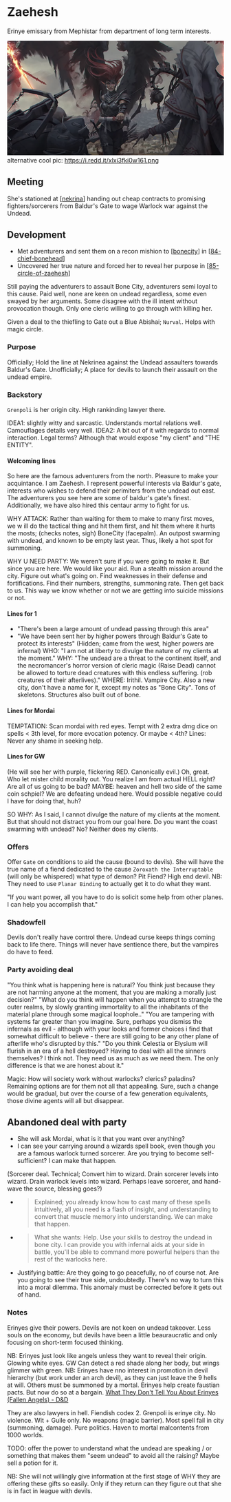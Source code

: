 # Zaehesh
Erinye emissary from Mephistar from department of long term interests.

![](zaehesh.png)
alternative cool pic: https://i.redd.it/xlxi3fki0w161.png

## Meeting
She's stationed at [[nekrina]] handing out cheap contracts to promising fighters/sorcerers from Baldur's Gate to wage Warlock war against the Undead.

## Development
- Met adventurers and sent them on a recon mishion to [[bonecity]] in [[84-chief-bonehead]]
- Uncovered her true nature and forced her to reveal her purpose in [[85-circle-of-zaehesh]]

Still paying the adventurers to assault Bone City, adventurers semi loyal to this cause. Paid well, none are keen on undead regardless, some even swayed by her arguments. Some disagree with the ill intent without provocation though. Only one cleric willing to go through with killing her.

Given a deal to the thiefling to Gate out a Blue Abishai; `Nurval`. Helps with magic circle.

### Purpose
Officially; Hold the line at Nekrinea against the Undead assaulters towards Baldur's Gate.
Unofficially; A place for devils to launch their assault on the undead empire.

### Backstory
`Grenpoli` is her origin city. High rankinding lawyer there.

IDEA1: slightly witty and sarcastic. Understands mortal relations well. Camouflages details very well.
IDEA2: A bit out of it with regards to normal interaction. Legal terms? Although that would expose "my client" and "THE ENTITY".

#### Welcoming lines
So here are the famous adventurers from the north. Pleasure to make your acquintance. I am Zaehesh. I represent powerful interests via Baldur's gate, interests who wishes to defend their perimiters from the undead out east. The adventurers you see here are some of baldur's gate's finest. Additionally, we have also hired this centaur army to fight for us.

WHY ATTACK: Rather than waiting for them to make to many first moves, we w ill do the tactical thing and hit them first, and hit them where it hurts the mosts; (checks notes, sigh) BoneCity (facepalm). An outpost swarming with undead, and known to be empty last year. Thus, likely a hot spot for summoning.

WHY U NEED PARTY: We weren't sure if you were going to make it. But since you are here. We would like your aid. Run a stealth mission around the city. Figure out what's going on. Find weaknesses in their defense and fortifications. Find their numbers, strengths, summoning rate. Then get back to us. This way we know whether or not we are getting into suicide missions or not.

#### Lines for 1
- "There's been a large amount of undead passing through this area"
- "We have been sent her by higher powers through Baldur's Gate to protect its interests"
(Hidden; came from the west, higher powers are infernal)
WHO: "I am not at liberty to divulge the nature of my clients at the moment."
WHY: "The undead are a threat to the continent itself, and the necromancer's horror version of cleric magic (Raise Dead) cannot be allowed to torture dead creatures with this endless suffering. (rob creatures of their afterlives)."
WHERE: Irithil. Vampire City. Also a new city, don't have a name for it, except my notes as "Bone City". Tons of skeletons. Structures also built out of bone.

#### Lines for Mordai
TEMPTATION: Scan mordai with red eyes. Tempt with 2 extra dmg dice on spells < 3th level, for more evocation potency. Or maybe < 4th?
Lines: Never any shame in seeking help.

#### Lines for GW
(He will see her with purple, flickering RED. Canonically evil.)
Oh, great. Who let mister child morality out.
You realize I am from actual HELL right? Are all of us going to be bad?
MAYBE: heaven and hell two side of the same coin schpiel?
We are defeating undead here. Would possible negative could I have for doing that, huh?

SO WHY: As I said, I cannot divulge the nature of my clients at the moment. But that should not distract you from our goal here. Do you want the coast swarming with undead? No? Neither does my clients.

### Offers
Offer `Gate` on conditions to aid the cause (bound to devils). She will have the true name of a fiend dedicated to the cause `Zoroxath the Interruptable` (will only be whispered) what type of demon? Pit Fiend? High end devil. NB: They need to use `Planar Binding` to actually get it to do what they want.

"If you want power, all you have to do is solicit some help from other planes. I can help you accomplish that."

### Shadowfell
Devils don't really have control there. Undead curse keeps things coming back to life there. Things will never have sentience there, but the vampires do have to feed.

### Party avoiding deal
"You think what is happening here is natural? You think just because they are not harming anyone at the moment, that you are making a morally just decision?"
"What do you think will happen when you attempt to strangle the outer realms, by slowly granting immortality to all the inhabitants of the material plane through some magical loophole.."
"You are tampering with systems far greater than you imagine. Sure, perhaps you dismiss the infernals as evil - although with your looks and former choices i find that somewhat difficult to believe - there are still going to be any other plane of afterlife who's disrupted by this."
"Do you think Celestia or Elysium will flurish in an era of a hell destroyed? Having to deal with all the sinners themselves? I think not. They need us as much as we need them. The only difference is that we are honest about it."

Magic: How will society work without warlocks? clerics? paladins? Remaining options are for them not all that appealing. Sure, such a change would be gradual, but over the course of a few generation equivalents, those divine agents will all but disappear.

## Abandoned deal with party
- She will ask Mordai, what is it that you want over anything?
- I can see your carrying around a wizards spell book, even though you are a famous warlock turned sorcerer. Are you trying to become self-sufficient? I can make that happen.

(Sorcerer deal. Technical; Convert him to wizard. Drain sorcerer levels into wizard. Drain warlock levels into wizard. Perhaps leave sorcerer, and hand-wave the source, blessing goes?)
- > Explained; you already know how to cast many of these spells intuitively, all you need is a flash of insight, and understanding to convert that muscle memory into understanding. We can make that happen.
- > What she wants: Help. Use your skills to destroy the undead in bone city. I can provide you with infernal aids at your side in battle, you'll be able to command more powerful helpers than the rest of the warlocks here.
- Justifying battle: Are they going to go peacefully, no of course not. Are you going to see their true side, undoubtedly. There's no way to turn this into a moral dilemma. This anomaly must be corrected before it gets out of hand.

### Notes
Erinyes give their powers. Devils are not keen on undead takeover. Less souls on the economy, but devils have been a little beauraucratic and only focusing on short-term focused thinking.

NB: Erinyes just look like angels unless they want to reveal their origin. Glowing white eyes. GW Can detect a red shade along her body, but wings glimmer with green.
NB: Erinyes have nno interest in promotion in devil hierarchy (but work under an arch devil), as they can just leave the 9 hells at will. Others must be summoned by a mortal.
Erinyes help create faustian pacts. But now do so at a bargain.
[What They Don't Tell You About Erinyes (Fallen Angels) - D&D](https://www.youtube.com/watch?v=6fNxT_rWvSo)

They are also lawyers in hell. Fiendish codex 2. Grenpoli is erinye city. No violence. Wit + Guile only. No weapons (magic barrier). Most spell fail in city (summoning, damage). Pure politics. Haven to mortal malcontents from 1000 worlds.

TODO: offer the power to understand what the undead are speaking / or something that makes them "seem undead" to avoid all the raising? Maybe sell a potion for it.

NB: She will not willingly give information at the first stage of WHY they are offering these gifts so easily.
Only if they return can they figure out that she is in fact in league with devils.

[//begin]: # "Autogenerated link references for markdown compatibility"
[nekrina]: ../east/nekrina "Nekrina"
[bonecity]: ../east/bonecity "Bone City"
[84-chief-bonehead]: ../recaps/84-chief-bonehead "84-chief-bonehead"
[85-circle-of-zaehesh]: ../recaps/85-circle-of-zaehesh "85-circle-of-zaehesh"
[//end]: # "Autogenerated link references"
